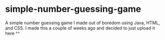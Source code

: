 # simple-number-guessing-game
A simple number guessing game I made out of boredom using Java, HTML, and CSS. I made this a couple of weeks ago and decided to just upload it here ^^

